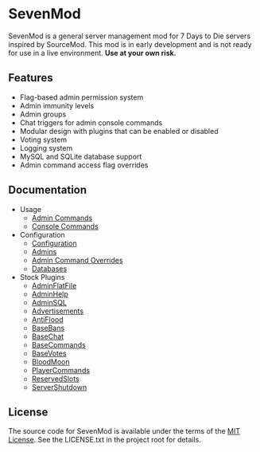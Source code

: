 # SevenMod

SevenMod is a general server management mod for 7 Days to Die servers inspired by SourceMod. This mod is in early development and is not ready for use in a live environment. **Use at your own risk.**

## Features

* Flag-based admin permission system
* Admin immunity levels
* Admin groups
* Chat triggers for admin console commands
* Modular design with plugins that can be enabled or disabled
* Voting system
* Logging system
* MySQL and SQLite database support
* Admin command access flag overrides

## Documentation

* Usage
  * [Admin Commands](https://github.com/SevenMod/SevenMod/wiki/Admin-Commands)
  * [Console Commands](https://github.com/SevenMod/SevenMod/wiki/Console-Commands)
* Configuration
  * [Configuration](https://github.com/SevenMod/SevenMod/wiki/Configuration)
  * [Admins](https://github.com/SevenMod/SevenMod/wiki/Admins)
  * [Admin Command Overrides](https://github.com/SevenMod/SevenMod/wiki/Admin-Command-Overrides)
  * [Databases](https://github.com/SevenMod/SevenMod/wiki/Databases)
* Stock Plugins
  * [AdminFlatFile](https://github.com/SevenMod/SevenMod/wiki/AdminFlatFile)
  * [AdminHelp](https://github.com/SevenMod/SevenMod/wiki/AdminHelp)
  * [AdminSQL](https://github.com/SevenMod/SevenMod/wiki/AdminSQL)
  * [Advertisements](https://github.com/SevenMod/SevenMod/wiki/Advertisements)
  * [AntiFlood](https://github.com/SevenMod/SevenMod/wiki/AntiFlood)
  * [BaseBans](https://github.com/SevenMod/SevenMod/wiki/BaseBans)
  * [BaseChat](https://github.com/SevenMod/SevenMod/wiki/BaseChat)
  * [BaseCommands](https://github.com/SevenMod/SevenMod/wiki/BaseCommands)
  * [BaseVotes](https://github.com/SevenMod/SevenMod/wiki/BaseVotes)
  * [BloodMoon](https://github.com/SevenMod/SevenMod/wiki/BloodMoon)
  * [PlayerCommands](https://github.com/SevenMod/SevenMod/wiki/PlayerCommands)
  * [ReservedSlots](https://github.com/SevenMod/SevenMod/wiki/ReservedSlots)
  * [ServerShutdown](https://github.com/SevenMod/SevenMod/wiki/ServerShutdown)

## License

The source code for SevenMod is available under the terms of the [MIT License](https://github.com/SevenMod/SevenMod/blob/master/LICENSE.txt).
See the LICENSE.txt in the project root for details.